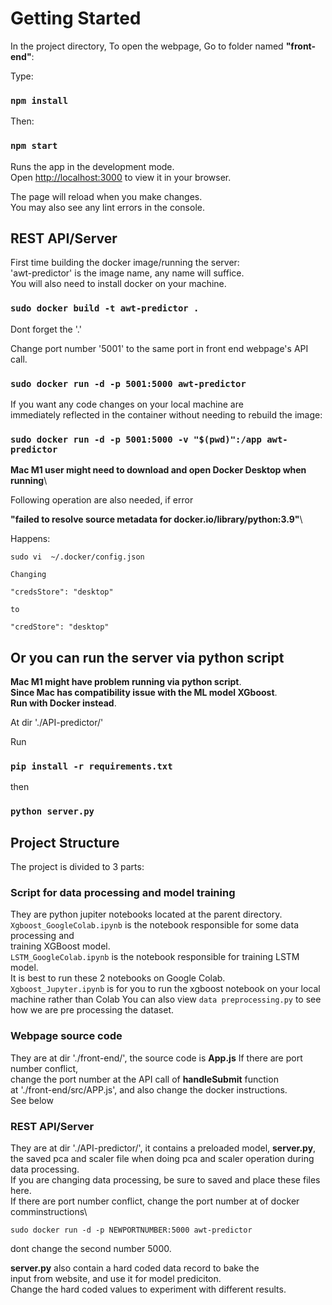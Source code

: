 # Getting Started

In the project directory, To open the webpage,
Go to folder named **"front-end"**:

Type:

### `npm install`

Then:

### `npm start`

Runs the app in the development mode.\
Open [http://localhost:3000](http://localhost:3000) to view it in your browser.

The page will reload when you make changes.\
You may also see any lint errors in the console.

## REST API/Server

First time building the docker image/running the server:\
'awt-predictor' is the image name, any name will suffice.\
You will also need to install docker on your machine.

### `sudo docker build -t awt-predictor .`

Dont forget the '.'

Change port number '5001' to the same port in front end webpage's API call.

### `sudo docker run -d -p 5001:5000 awt-predictor`

If you want any code changes on your local machine are\
immediately reflected in the container without needing to rebuild the image:

### `sudo docker run -d -p 5001:5000 -v "$(pwd)":/app awt-predictor`

**Mac M1 user might need to download and open Docker Desktop when running**\

Following operation are also needed, if error

**"failed to resolve source metadata for docker.io/library/python:3.9"**\

Happens:

```
sudo vi  ~/.docker/config.json

Changing

"credsStore": "desktop"

to

"credStore": "desktop"
```

## Or you can run the server via python script

**Mac M1 might have problem running via python script**.\
**Since Mac has compatibility issue with the ML model XGboost**.\
**Run with Docker instead**.

At dir './API-predictor/'

Run

### `pip install -r requirements.txt`

then

### `python server.py`

## Project Structure

The project is divided to 3 parts:

### Script for data processing and model training

They are python jupiter notebooks located at the parent directory.\
`Xgboost_GoogleColab.ipynb` is the notebook responsible for some data processing and\
training XGBoost model.\
`LSTM_GoogleColab.ipynb` is the notebook responsible for training LSTM model.\
It is best to run these 2 notebooks on Google Colab.\
`Xgboost_Jupyter.ipynb` is for you to run the xgboost notebook on your local machine rather than Colab
You can also view `data preprocessing.py` to see how we are pre processing the dataset.

### Webpage source code

They are at dir './front-end/', the source code is **App.js**
If there are port number conflict,\
change the port number at the API call of **handleSubmit** function\
at './front-end/src/APP.js', and also change the docker instructions.\
See below

### REST API/Server

They are at dir './API-predictor/', it contains a preloaded model, **server.py**,\
the saved pca and scaler file when doing pca and scaler operation during data processing.\
If you are changing data processing, be sure to saved and place these files here.\
If there are port number conflict, change the port number at of docker comminstructions\

`sudo docker run -d -p NEWPORTNUMBER:5000 awt-predictor`

dont change the second number 5000.

**server.py** also contain a hard coded data record to bake the \
input from website, and use it for model prediciton.\
Change the hard coded values to experiment with different results.
